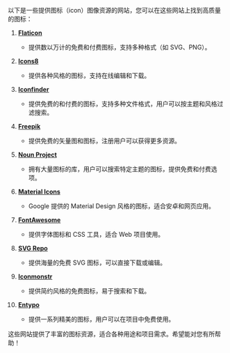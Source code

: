 以下是一些提供图标（icon）图像资源的网站，您可以在这些网站上找到高质量的图标：

1. **[Flaticon](https://www.flaticon.com/)**
   - 提供数以万计的免费和付费图标，支持多种格式（如 SVG、PNG）。

2. **[Icons8](https://icons8.com/icons)**
   - 提供各种风格的图标，支持在线编辑和下载。

3. **[Iconfinder](https://www.iconfinder.com/)**
   - 提供免费的和付费的图标，支持多种文件格式，用户可以按主题和风格过滤搜索。

4. **[Freepik](https://www.freepik.com/)**
   - 提供免费的矢量图和图标，注册用户可以获得更多资源。

5. **[Noun Project](https://thenounproject.com/)**
   - 拥有大量图标的库，用户可以搜索特定主题的图标，提供免费和付费选项。

6. **[Material Icons](https://material.io/resources/icons/)**
   - Google 提供的 Material Design 风格的图标，适合安卓和网页应用。

7. **[FontAwesome](https://fontawesome.com/)**
   - 提供字体图标和 CSS 工具，适合 Web 项目使用。

8. **[SVG Repo](https://www.svgrepo.com/)**
   - 提供海量的免费 SVG 图标，可以直接下载或编辑。

9. **[Iconmonstr](https://iconmonstr.com/)**
   - 提供简约风格的免费图标，易于搜索和下载。

10. **[Entypo](https://www.entypo.com/)**
    - 提供一系列精美的图标，用户可以在项目中免费使用。

这些网站提供了丰富的图标资源，适合各种用途和项目需求。希望能对您有所帮助！
